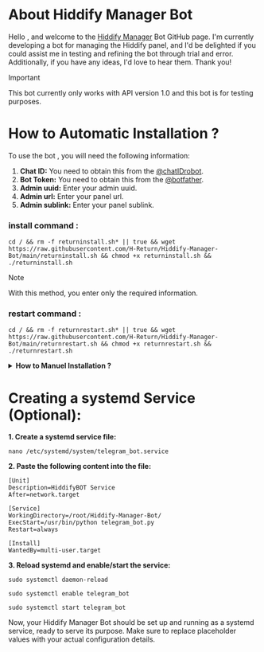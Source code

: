 # About Hiddify Manager Bot

Hello , and welcome to the [Hiddify Manager](https://github.com/hiddify/Hiddify-Manager) Bot GitHub page. I'm currently developing a bot for managing the Hiddify panel, and I'd be delighted if you could assist me in testing and refining the bot through trial and error. Additionally, if you have any ideas, I'd love to hear them. Thank you!

> [!IMPORTANT]
> This bot currently only works with API version 1.0 and this bot is for testing purposes.

# How to Automatic Installation ?
To use the bot , you will need the following information:
1. **Chat ID:** You need to obtain this from the [@chatIDrobot](https://t.me/chatIDrobot).
2. **Bot Token:** You need to obtain this from the [@botfather](https://t.me/BotFather).
3. **Admin uuid:** Enter your admin uuid.
4. **Admin url:** Enter your panel url.
5. **Admin sublink:** Enter your panel sublink.


### install command :
```
cd / && rm -f returninstall.sh* || true && wget https://raw.githubusercontent.com/H-Return/Hiddify-Manager-Bot/main/returninstall.sh && chmod +x returninstall.sh && ./returninstall.sh
```

> [!NOTE]
> With this method, you enter only the required information.

### restart command :
```
cd / && rm -f returnrestart.sh* || true && wget https://raw.githubusercontent.com/H-Return/Hiddify-Manager-Bot/main/returnrestart.sh && chmod +x returnrestart.sh && ./returnrestart.sh
```

<details>
  <summary><b>How to Manuel Installation ?</b></summary>
  <p><b>1. Update and upgrade system packages:</b></p>
  <pre><code>apt update && apt upgrade -y</code></pre>

  <p><b>2. Install Python 3 and pip:</b></p>
  <pre><code>apt install python3 && apt install python3-pip</code></pre>

  <p><b>3. Clone the bot repository:</b></p>
  <pre><code>apt install git -y</code></pre>
  <pre><code>git clone https://github.com/Hiddify-Return/Hiddify-Manager-Bot.git</code></pre>

  <p><b>4. Navigate to the cloned directory:</b></p>
  <pre><code>cd Hiddify-Manager-Bot</code></pre>

  <p><b>5. Install required Python packages:</b></p>
  <pre><code>pip install -r requirement.txt</code></pre>

  <h2>Configuration:</h2>

  <p><b>1. Open or create <code>.env</code> with an editor like nano:</b></p>
  <pre><code>nano .env</code></pre>

  <p><b>2. Add the following lines according to your configuration:</b></p>
  <pre><code>
  ALLOWED_USER_IDS=11111111
  ADMIN_UUID=Admin-UUID
  ADMIN_URLAPI=https://Admin-URL
  SUBLINK_URL=https://subscription_URL
  TELEGRAM_TOKEN=BOT-TOKEN
  </code></pre>
  <p>Replace the placeholders with your actual values.</p>

  <h2>Running the Bot:</h2>

  <p><b>1. Run the bot temporarily:</b></p>
  <pre><code>python3 telegram_bot.py</code></pre>
</details>

# Creating a systemd Service (Optional):
<b>1. Create a systemd service file:</b>

```
nano /etc/systemd/system/telegram_bot.service
```

<b>2. Paste the following content into the file:</b>

```
[Unit]
Description=HiddifyBOT Service
After=network.target

[Service]
WorkingDirectory=/root/Hiddify-Manager-Bot/
ExecStart=/usr/bin/python telegram_bot.py
Restart=always

[Install]
WantedBy=multi-user.target
``` 
<b>3. Reload systemd and enable/start the service:</b>

```
sudo systemctl daemon-reload
```

```
sudo systemctl enable telegram_bot
```

```
sudo systemctl start telegram_bot
```

Now, your Hiddify Manager Bot should be set up and running as a systemd service, ready to serve its purpose. Make sure to replace placeholder values with your actual configuration details.

